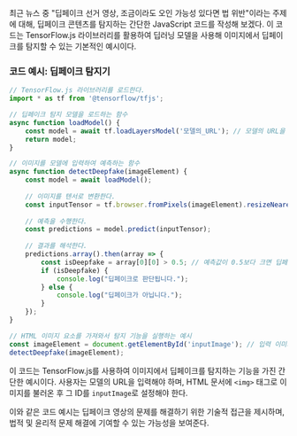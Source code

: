 최근 뉴스 중 "딥페이크 선거 영상, 조금이라도 오인 가능성 있다면 법 위반"이라는 주제에 대해, 딥페이크 콘텐츠를 탐지하는 간단한 JavaScript 코드를 작성해 보겠다. 이 코드는 TensorFlow.js 라이브러리를 활용하여 딥러닝 모델을 사용해 이미지에서 딥페이크를 탐지할 수 있는 기본적인 예시이다.

### 코드 예시: 딥페이크 탐지기

```javascript
// TensorFlow.js 라이브러리를 로드한다.
import * as tf from '@tensorflow/tfjs';

// 딥페이크 탐지 모델을 로드하는 함수
async function loadModel() {
    const model = await tf.loadLayersModel('모델의_URL'); // 모델의 URL을 입력해야 한다.
    return model;
}

// 이미지를 모델에 입력하여 예측하는 함수
async function detectDeepfake(imageElement) {
    const model = await loadModel();
    
    // 이미지를 텐서로 변환한다.
    const inputTensor = tf.browser.fromPixels(imageElement).resizeNearestNeighbor([224, 224]).expandDims(0).toFloat();
    
    // 예측을 수행한다.
    const predictions = model.predict(inputTensor);
    
    // 결과를 해석한다.
    predictions.array().then(array => {
        const isDeepfake = array[0][0] > 0.5; // 예측값이 0.5보다 크면 딥페이크로 판단
        if (isDeepfake) {
            console.log("딥페이크로 판단됩니다.");
        } else {
            console.log("딥페이크가 아닙니다.");
        }
    });
}

// HTML 이미지 요소를 가져와서 탐지 기능을 실행하는 예시
const imageElement = document.getElementById('inputImage'); // 입력 이미지의 ID
detectDeepfake(imageElement);
```

이 코드는 TensorFlow.js를 사용하여 이미지에서 딥페이크를 탐지하는 기능을 가진 간단한 예시이다. 사용자는 모델의 URL을 입력해야 하며, HTML 문서에 `<img>` 태그로 이미지를 불러온 후 그 ID를 `inputImage`로 설정해야 한다. 

이와 같은 코드 예시는 딥페이크 영상의 문제를 해결하기 위한 기술적 접근을 제시하며, 법적 및 윤리적 문제 해결에 기여할 수 있는 가능성을 보여준다.